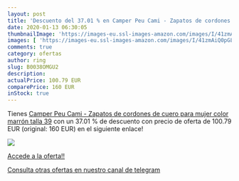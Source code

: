 ```yaml
---
layout: post
title: 'Descuento del 37.01 % en Camper Peu Cami - Zapatos de cordones de'
date: 2020-01-13 06:30:05
thumbnailImage: 'https://images-eu.ssl-images-amazon.com/images/I/41zmAiQ0pGL._SL200_.jpg'
images: [ 'https://images-eu.ssl-images-amazon.com/images/I/41zmAiQ0pGL._SL200_.jpg' ]
comments: true
category: ofertas
author: ring
slug: B0038OMGU2
description:
actualPrice: 100.79 EUR
comparePrice: 160 EUR
inStock: true
---
```


Tienes [Camper Peu Cami - Zapatos de cordones de cuero para mujer  color marrón  talla 39](https://www.amazon.com/dp/B0038OMGU2/?tag=redken08-20) con un 37.01 % de descuento con precio de oferta de 100.79 EUR (original: 160 EUR) en el siguiente enlace!

[![](https://images-eu.ssl-images-amazon.com/images/I/41zmAiQ0pGL._SL200_.jpg)](https://www.amazon.com/dp/B0038OMGU2/?tag=redken08-20)

[Accede a la oferta!!](https://www.amazon.com/dp/B0038OMGU2/?tag=redken08-20)

[Consulta otras ofertas en nuestro canal de telegram](https://t.me/s/ofertas25)
